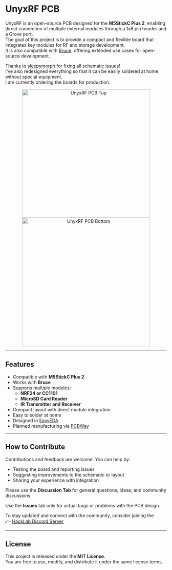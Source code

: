 # UnyxRF PCB

UnyxRF is an open-source PCB designed for the **M5StickC Plus 2**, enabling direct connection of multiple external modules through a 1x8 pin header and a Grove port.  
The goal of this project is to provide a compact and flexible board that integrates key modules for RF and storage development.  
It is also compatible with [Bruce](https://github.com/pr3y/Bruce), offering extended use cases for open-source development.

Thanks to [sleepymorph](https://github.com/sleepymorph) for fixing all schematic issues!  
I’ve also redesigned everything so that it can be easily soldered at home without special equipment.  
I am currently ordering the boards for production.

<div align="center">
  <img src="https://drive.google.com/uc?export=view&id=1JCBF441uXJe5AW_1Rcflws_TXJ1qTaat" alt="UnyxRF PCB Top" width="400"/>
  <img src="https://drive.google.com/uc?export=view&id=1ltJ8m77_xGqU1A-Ico2pYQ-jA6ZSnnTs" alt="UnyxRF PCB Bottom" width="400"/>
</div>

---

## Features

- Compatible with **M5StickC Plus 2**
- Works with **Bruce**
- Supports multiple modules:
  - **NRF24 or CC1101**
  - **MicroSD Card Reader**
  - **IR Transmitter and Receiver**
- Compact layout with direct module integration
- Easy to solder at home
- Designed in [EasyEDA](https://www.easyeda.com)
- Planned manufacturing via [PCBWay](https://www.pcbway.com)

---

## How to Contribute

Contributions and feedback are welcome. You can help by:

- Testing the board and reporting issues
- Suggesting improvements to the schematic or layout
- Sharing your experience with integration

Please use the **Discussion Tab** for general questions, ideas, and community discussions.

Use the **Issues** tab only for actual bugs or problems with the PCB design.

To stay updated and connect with the community, consider joining the  
👉 [HackLab Discord Server](https://discord.gg/R8QJKCFYr9)

---

## License

This project is released under the **MIT License**.  
You are free to use, modify, and distribute it under the same license terms.
